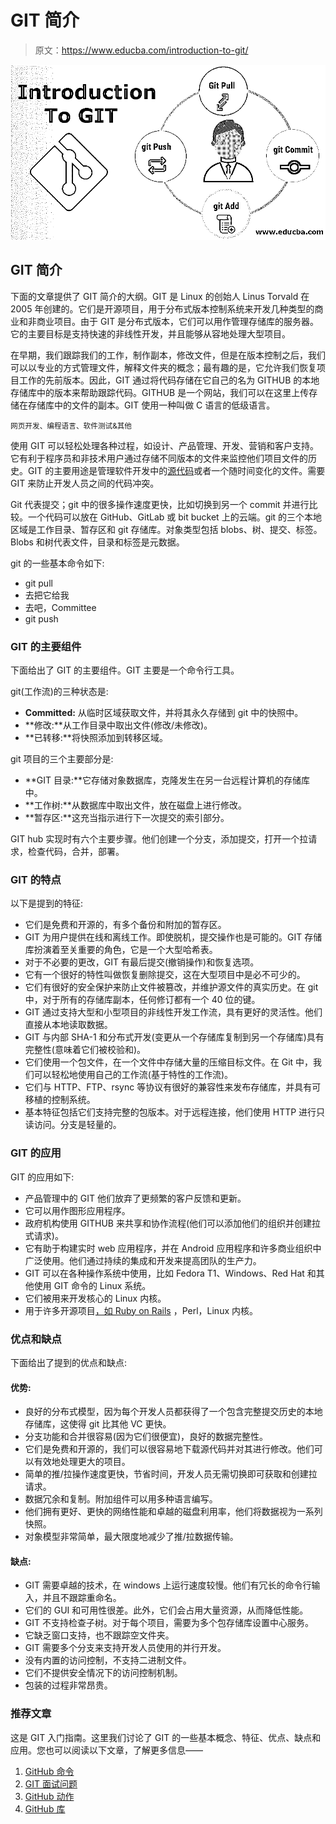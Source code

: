 # GIT 简介

> 原文：<https://www.educba.com/introduction-to-git/>

![Introduction To GIT](img/a1ea122c36c1704df2d3a169de8d90bb.png)



## GIT 简介

下面的文章提供了 GIT 简介的大纲。GIT 是 Linux 的创始人 Linus Torvald 在 2005 年创建的。它们是开源项目，用于分布式版本控制系统来开发几种类型的商业和非商业项目。由于 GIT 是分布式版本，它们可以用作管理存储库的服务器。它的主要目标是支持快速的非线性开发，并且能够从容地处理大型项目。

在早期，我们跟踪我们的工作，制作副本，修改文件，但是在版本控制之后，我们可以以专业的方式管理文件，解释文件夹的概念；最有趣的是，它允许我们恢复项目工作的先前版本。因此，GIT 通过将代码存储在它自己的名为 GITHUB 的本地存储库中的版本来帮助跟踪代码。GITHUB 是一个网站，我们可以在这里上传存储在存储库中的文件的副本。GIT 使用一种叫做 C 语言的低级语言。

<small>网页开发、编程语言、软件测试&其他</small>

使用 GIT 可以轻松处理各种过程，如设计、产品管理、开发、营销和客户支持。它有利于程序员和非技术用户通过存储不同版本的文件来监控他们项目文件的历史。GIT 的主要用途是管理软件开发中的[源代码](https://www.educba.com/what-is-software-development/)或者一个随时间变化的文件。需要 GIT 来防止开发人员之间的代码冲突。

Git 代表提交；git 中的很多操作速度更快，比如切换到另一个 commit 并进行比较。一个代码可以放在 GitHub、GitLab 或 bit bucket 上的云端。git 的三个本地区域是工作目录、暂存区和 git 存储库。对象类型包括 blobs、树、提交、标签。Blobs 和树代表文件，目录和标签是元数据。

git 的一些基本命令如下:

*   git pull
*   去把它给我
*   去吧，Committee
*   git push

### GIT 的主要组件

下面给出了 GIT 的主要组件。GIT 主要是一个命令行工具。

git(工作流)的三种状态是:

*   **Committed:** 从临时区域获取文件，并将其永久存储到 git 中的快照中。
*   **修改:**从工作目录中取出文件(修改/未修改)。
*   **已转移:**将快照添加到转移区域。

git 项目的三个主要部分是:

*   **GIT 目录:**它存储对象数据库，克隆发生在另一台远程计算机的存储库中。
*   **工作树:**从数据库中取出文件，放在磁盘上进行修改。
*   **暂存区:**这充当指示进行下一次提交的索引部分。

GIT hub 实现时有六个主要步骤。他们创建一个分支，添加提交，打开一个拉请求，检查代码，合并，部署。

### GIT 的特点

以下是提到的特征:

*   它们是免费和开源的，有多个备份和附加的暂存区。
*   GIT 为用户提供在线和离线工作。即使脱机，提交操作也是可能的。GIT 存储库扮演着至关重要的角色，它是一个大型哈希表。
*   对于不必要的更改，GIT 有最后提交(撤销操作)和恢复选项。
*   它有一个很好的特性叫做恢复删除提交，这在大型项目中是必不可少的。
*   它们有很好的安全保护来防止文件被篡改，并维护源文件的真实历史。在 git 中，对于所有的存储库副本，任何修订都有一个 40 位的键。
*   GIT 通过支持大型和小型项目的非线性开发工作流，具有更好的灵活性。他们直接从本地读取数据。
*   GIT 与内部 SHA-1 和分布式开发(变更从一个存储库复制到另一个存储库)具有完整性(意味着它们被校验和)。
*   它们使用一个包文件，在一个文件中存储大量的压缩目标文件。在 Git 中，我们可以轻松地使用自己的工作流(基于特性的工作流)。
*   它们与 HTTP、FTP、rsync 等协议有很好的兼容性来发布存储库，并具有可移植的控制系统。
*   基本特征包括它们支持完整的包版本。对于远程连接，他们使用 HTTP 进行只读访问。分支是轻量的。

### GIT 的应用

GIT 的应用如下:

*   产品管理中的 GIT 他们放弃了更频繁的客户反馈和更新。
*   它可以用作图形应用程序。
*   政府机构使用 GITHUB 来共享和协作流程(他们可以添加他们的组织并创建拉式请求)。
*   它有助于构建实时 web 应用程序，并在 Android 应用程序和许多商业组织中广泛使用。他们通过持续的集成和开发来提高团队的生产力。
*   GIT 可以在各种操作系统中使用，比如 Fedora T1、Windows、Red Hat 和其他使用 GIT 命令的 Linux 系统。
*   它们被用来开发核心的 Linux 内核。
*   用于许多开源项目[，如 Ruby on Rails](https://www.educba.com/career-in-ruby-on-rails/) ，Perl，Linux 内核。

### 优点和缺点

下面给出了提到的优点和缺点:

#### 优势:

*   良好的分布式模型，因为每个开发人员都获得了一个包含完整提交历史的本地存储库，这使得 git 比其他 VC 更快。
*   分支功能和合并很容易(因为它们很便宜)，良好的数据完整性。
*   它们是免费和开源的，我们可以很容易地下载源代码并对其进行修改。他们可以有效地处理更大的项目。
*   简单的推/拉操作速度更快，节省时间，开发人员无需切换即可获取和创建拉请求。
*   数据冗余和复制。附加组件可以用多种语言编写。
*   他们拥有更好、更快的网络性能和卓越的磁盘利用率，他们将数据视为一系列快照。
*   对象模型非常简单，最大限度地减少了推/拉数据传输。

#### 缺点:

*   GIT 需要卓越的技术，在 windows 上运行速度较慢。他们有冗长的命令行输入，并且不跟踪重命名。
*   它们的 GUI 和可用性很差。此外，它们会占用大量资源，从而降低性能。
*   GIT 不支持检查子树。对于每个项目，需要为多个包存储库设置中心服务。
*   它缺乏窗口支持，也不跟踪空文件夹。
*   GIT 需要多个分支来支持开发人员使用的并行开发。
*   没有内置的访问控制，不支持二进制文件。
*   它们不提供安全情况下的访问控制机制。
*   包装的过程非常昂贵。

### 推荐文章

这是 GIT 入门指南。这里我们讨论了 GIT 的一些基本概念、特征、优点、缺点和应用。您也可以阅读以下文章，了解更多信息——

1.  [GitHub 命令](https://www.educba.com/github-commands/)
2.  [GIT 面试问题](https://www.educba.com/git-interview-questions/)
3.  [GitHub 动作](https://www.educba.com/github-actions/)
4.  [GitHub 库](https://www.educba.com/github-repository/)





